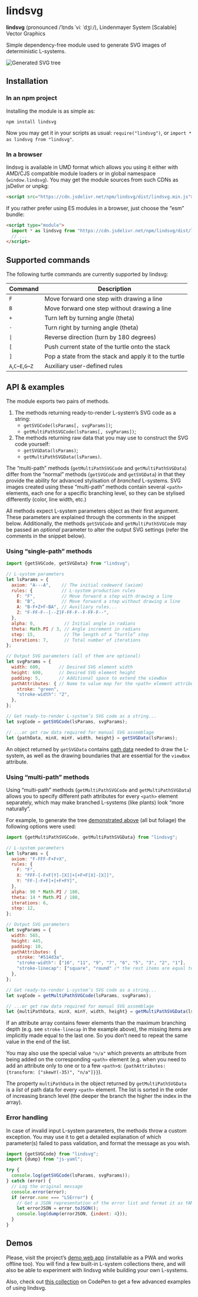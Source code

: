 # lindsvg

**lindsvg** (pronounced /ˈlɪnds ˈviː ˈdʒiː/), Lindenmayer System \[Scalable\] Vector Graphics

Simple dependency-free module used to generate SVG images of deterministic L-systems.

![Generated SVG tree](https://amphiluke.github.io/l-systems/img/autumn-tree.svg)

## Installation

### In an npm project

Installing the module is as simple as:

```
npm install lindsvg
```

Now you may get it in your scripts as usual: `require("lindsvg")`, or `import * as lindsvg from "lindsvg"`.

### In a browser

lindsvg is available in UMD format which allows you using it either with AMD/CJS compatible module loaders or in global namespace (`window.lindsvg`). You may get the module sources from such CDNs as jsDelivr or unpkg:

```html
<script src="https://cdn.jsdelivr.net/npm/lindsvg/dist/lindsvg.min.js"></script>
```

If you rather prefer using ES modules in a browser, just choose the “esm” bundle:

```html
<script type="module">
  import * as lindsvg from "https://cdn.jsdelivr.net/npm/lindsvg/dist/lindsvg.esm.min.js";
  // ...
</script>
```

## Supported commands

The following turtle commands are currently supported by lindsvg:

| Command             | Description                                           |
| ------------------- | ----------------------------------------------------- |
| `F`                 | Move forward one step with drawing a line             |
| `B`                 | Move forward one step without drawing a line          |
| `+`                 | Turn left by turning angle (theta)                    |
| `-`                 | Turn right by turning angle (theta)                   |
| `\|`                | Reverse direction (turn by 180 degrees)               |
| `[`                 | Push current state of the turtle onto the stack       |
| `]`                 | Pop a state from the stack and apply it to the turtle |
| `A`,`C`–`E`,`G`–`Z` | Auxiliary user-defined rules                          |

## API &amp; examples

The module exports two pairs of methods.

1. The methods returning ready-to-render L-system’s SVG code as a string:
    * `getSVGCode(lsParams[, svgParams])`;
    * `getMultiPathSVGCode(lsParams[, svgParams])`;
2. The methods returning raw data that you may use to construct the SVG code yourself:
    * `getSVGData(lsParams)`;
    * `getMultiPathSVGData(lsParams)`.

The “multi-path” methods (`getMultiPathSVGCode` and `getMultiPathSVGData`) differ from the “normal” methods (`getSVGCode` and `getSVGData`) in that they provide the ability for advanced stylisation of _branched_ L-systems. SVG images created using these “multi-path” methods contain several `<path>` elements, each one for a specific branching level, so they can be stylised differently (color, line width, etc.)

All methods expect L-system parameters object as their first argument. These parameters are explained through the comments in the snippet below. Additionally, the methods `getSVGCode` and `getMultiPathSVGCode` may be passed an _optional_ parameter to alter the output SVG settings (refer the comments in the snippet below).

### Using “single-path” methods

```javascript
import {getSVGCode, getSVGData} from "lindsvg";

// L-system parameters
let lsParams = {
  axiom: "A---A",    // The initial codeword (axiom)
  rules: {           // L-system production rules
    F: "F",          // Move forward a step with drawing a line
    B: "B",          // Move forward a step without drawing a line
    A: "B-F+Z+F-BA", // Auxiliary rules...
    Z: "F-FF-F--[--Z]F-FF-F--F-FF-F--",
  },
  alpha: 0,           // Initial angle in radians
  theta: Math.PI / 3, // Angle increment in radians
  step: 15,           // The length of a “turtle” step
  iterations: 7,      // Total number of iterations
};

// Output SVG parameters (all of them are optional)
let svgParams = {
  width: 600,       // Desired SVG element width
  height: 600,      // Desired SVG element height
  padding: 5,       // Additional space to extend the viewBox
  pathAttributes: { // Name to value map for the <path> element attributes
    stroke: "green",
    "stroke-width": "2",
  },
};

// Get ready-to-render L-system’s SVG code as a string...
let svgCode = getSVGCode(lsParams, svgParams);

// ...or get raw data required for manual SVG assemblage
let {pathData, minX, minY, width, height} = getSVGData(lsParams);
```

An object returned by `getSVGData` contains [path data](https://www.w3.org/TR/SVG11/paths.html#PathData) needed to draw the L-system, as well as the drawing boundaries that are essential for the `viewBox` attribute.

### Using “multi-path” methods

Using “multi-path” methods (`getMultiPathSVGCode` and `getMultiPathSVGData`) allows you to specify different path attributes for every `<path>` element separately, which may make branched L-systems (like plants) look “more naturally”.

For example, to generate the tree [demonstrated above](#lindsvg) (all but foliage) the following options were used:

```javascript
import {getMultiPathSVGCode, getMultiPathSVGData} from "lindsvg";

// L-system parameters
let lsParams = {
  axiom: "F-FFF-F+F+X",
  rules: {
    F: "F",
    X: "FFF-[-F+F[Y]-[X]]+[+F+F[X]-[X]]",
    Y: "FF-[-F+F]+[+F+FY]",
  },
  alpha: 90 * Math.PI / 180,
  theta: 14 * Math.PI / 180,
  iterations: 6,
  step: 12,
};

// Output SVG parameters
let svgParams = {
  width: 565,
  height: 445,
  padding: 10,
  pathAttributes: {
    stroke: "#514d3a",
    "stroke-width": ["16", "11", "9", "7", "6", "5", "3", "2", "1"],
    "stroke-linecap": ["square", "round" /* the rest items are equal to the last one */],
  },
};

// Get ready-to-render L-system’s SVG code as a string...
let svgCode = getMultiPathSVGCode(lsParams, svgParams);

// ...or get raw data required for manual SVG assemblage
let {multiPathData, minX, minY, width, height} = getMultiPathSVGData(lsParams);
```

If an attribute array contains fewer elements than the maximum branching depth (e.g. see `stroke-linecap` in the example above), the missing items are implicitly made equal to the last one. So you don’t need to repeat the same value in the end of the list.

You may also use the special value `"n/a"` which prevents an attribute from being added on the corresponding `<path>` element (e.g. when you need to add an attribute only to one or to a few `<path>`s: `{pathAttributes: {transform: ["skewY(-35)", "n/a"]}}`).

The property `multiPathData` in the object returned by `getMultiPathSVGData` is a _list_ of path data for every `<path>` element. The list is sorted in the order of increasing branch level (the deeper the branch the higher the index in the array).

### Error handling

In case of invalid input L-system parameters, the methods throw a custom exception. You may use it to get a detailed explanation of which parameter(s) failed to pass validation, and format the message as you wish.

```javascript
import {getSVGCode} from "lindsvg";
import {dump} from "js-yaml";

try {
  console.log(getSVGCode(lsParams, svgParams));
} catch (error) {
  // Log the original message
  console.error(error);
  if (error.name === "LSError") {
    // Get a JSON representation of the error list and format it as YAML
    let errorJSON = error.toJSON();
    console.log(dump(errorJSON, {indent: 4}));
  }
}
```

## Demos

Please, visit the project’s [demo web app](https://amphiluke.github.io/lindsvg/) (installable as a PWA and works offline too). You will find a few built-in L-system collections there, and will also be able to experiment with lindsvg while building your own L-systems.

Also, check out [this collection](https://codepen.io/collection/DVzqWb) on CodePen to get a few advanced examples of using lindsvg.

